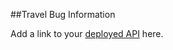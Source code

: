 ##Travel Bug Information

Add a link to your [deployed API](https://travel-bug-backend.herokuapp.com/) here.
